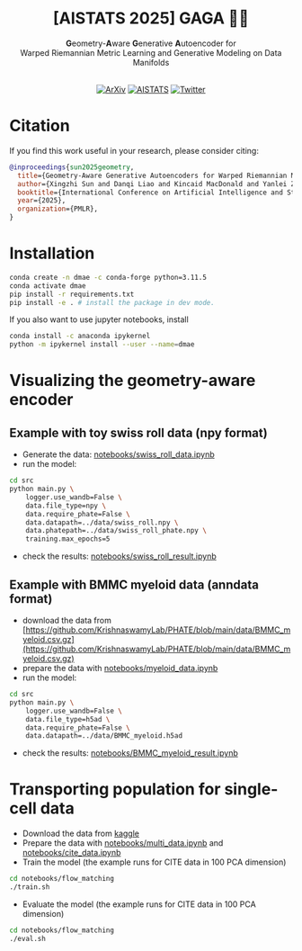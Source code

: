 <h1 align="center">
[AISTATS 2025] GAGA 💃🪩
</h1>

<div align="center">
  <b>G</b>eometry-<b>A</b>ware <b>G</b>enerative <b>A</b>utoencoder for<br>
  Warped Riemannian Metric Learning and Generative Modeling on Data Manifolds
</div>
<br>

<div align="center">

[![ArXiv](https://img.shields.io/badge/ArXiv-GAGA-firebrick)](https://arxiv.org/abs/2410.12779)
[![AISTATS](https://img.shields.io/badge/AISTATS-lightgray)](https://proceedings.mlr.press/v258/sun25c.html)
[![Twitter](https://img.shields.io/twitter/follow/KrishnaswamyLab.svg?style=social)](https://twitter.com/KrishnaswamyLab)
</div>


# Citation
If you find this work useful in your research, please consider citing:
```bibtex
@inproceedings{sun2025geometry,
  title={Geometry-Aware Generative Autoencoders for Warped Riemannian Metric Learning and Generative Modeling on Data Manifolds}, 
  author={Xingzhi Sun and Danqi Liao and Kincaid MacDonald and Yanlei Zhang and Chen Liu and Guillaume Huguet and Guy Wolf and Ian Adelstein and Tim G. J. Rudner and Smita Krishnaswamy},
  booktitle={International Conference on Artificial Intelligence and Statistics},
  year={2025},
  organization={PMLR},      
}
```

# Installation
```sh
conda create -n dmae -c conda-forge python=3.11.5
conda activate dmae
pip install -r requirements.txt
pip install -e . # install the package in dev mode.
```
If you also want to use jupyter notebooks, install
```sh
conda install -c anaconda ipykernel
python -m ipykernel install --user --name=dmae
```

# Visualizing the geometry-aware encoder
## Example with toy swiss roll data (npy format)
- Generate the data: [notebooks/swiss_roll_data.ipynb](notebooks/swiss_roll_data.ipynb)
- run the model:
```sh
cd src
python main.py \
    logger.use_wandb=False \
    data.file_type=npy \
    data.require_phate=False \
    data.datapath=../data/swiss_roll.npy \
    data.phatepath=../data/swiss_roll_phate.npy \
    training.max_epochs=5
```
- check the results: [notebooks/swiss_roll_result.ipynb](notebooks/swiss_roll_result.ipynb)
## Example with BMMC myeloid data (anndata format)
- download the data from [https://github.com/KrishnaswamyLab/PHATE/blob/main/data/BMMC_myeloid.csv.gz](https://github.com/KrishnaswamyLab/PHATE/blob/main/data/BMMC_myeloid.csv.gz)
- prepare the data with [notebooks/myeloid_data.ipynb](notebooks/myeloid_data.ipynb)
- run the model:
```sh
cd src
python main.py \
    logger.use_wandb=False \
    data.file_type=h5ad \
    data.require_phate=False \
    data.datapath=../data/BMMC_myeloid.h5ad
```
- check the results: [notebooks/BMMC_myeloid_result.ipynb](notebooks/BMMC_myeloid_result.ipynb)


# Transporting population for single-cell data
- Download the data from [kaggle](https://www.kaggle.com/competitions/open-problems-multimodal/data)
- Prepare the data with [notebooks/multi_data.ipynb](notebooks/multi_data.ipynb) and [notebooks/cite_data.ipynb](notebooks/cite_data.ipynb)
- Train the model (the example runs for CITE data in 100 PCA dimension)
```sh
cd notebooks/flow_matching
./train.sh
```
- Evaluate the model (the example runs for CITE data in 100 PCA dimension)
```sh
cd notebooks/flow_matching
./eval.sh
```
